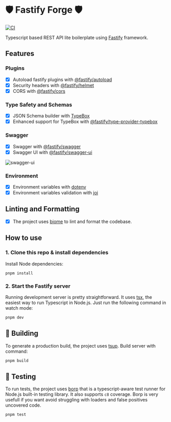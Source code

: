 # 🛡️ Fastify Forge 🛡️

[![CI](https://github.com/flaviodelgrosso/fastify-forge/actions/workflows/ci.yaml/badge.svg?branch=master)](https://github.com/flaviodelgrosso/fastify-forge/actions/workflows/ci.yaml)

Typescript based REST API lite boilerplate using [Fastify](https://fastify.dev/) framework.

## Features

### Plugins

- [x] Autoload fastify plugins with [@fastify/autoload](https://www.npmjs.com/package/@fastify/autoload)
- [x] Security headers with [@fastify/helmet](https://www.npmjs.com/package/@fastify/helmet)
- [x] CORS with [@fastify/cors](https://www.npmjs.com/package/@fastify/cors)

### Type Safety and Schemas

- [x] JSON Schema builder with [TypeBox](https://www.npmjs.com/package/@sinclair/typebox)
- [x] Enhanced support for TypeBox with [@fastify/type-provider-typebox](https://www.npmjs.com/package/@fastify/type-provider-typebox)

### Swagger

- [x] Swagger with [@fastify/swagger](https://www.npmjs.com/package/@fastify/swagger)
- [x] Swagger UI with [@fastify/swagger-ui](https://www.npmjs.com/package/@fastify/swagger-ui)

![swagger-ui](https://github.com/user-attachments/assets/18f84260-358d-4f80-ac71-34c0c124908a)

### Environment

- [x] Environment variables with [dotenv](https://www.npmjs.com/package/dotenv)
- [x] Environment variables validation with [joi](https://www.npmjs.com/package/joi)

## Linting and Formatting

- [x] The project uses [biome](https://biomejs.dev/) to lint and format the codebase.

## How to use

### 1. Clone this repo & install dependencies

Install Node dependencies:

`pnpm install`

### 2. Start the Fastify server

Running development server is pretty straightforward. It uses [tsx](https://www.npmjs.com/package/tsx), the easiest way to run Typescript in Node.js. Just run the following command in watch mode:

```sh
pnpm dev
```

## 🚀 Building

To generate a production build, the project uses [tsup](https://github.com/egoist/tsup). Build server with command:

```sh
pnpm build
```

## 🧪 Testing

To run tests, the project uses [borp](https://www.npmjs.com/package/borp) that is a typescript-aware test runner for Node.js built-in testing library. It also supports `c8` coverage. Borp is very usefull if you want avoid struggling with loaders and false positives uncovered code.

```sh
pnpm test
```
